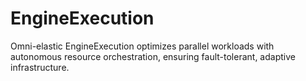 # EngineExecution
Omni-elastic EngineExecution optimizes parallel workloads with autonomous resource orchestration, ensuring fault-tolerant, adaptive infrastructure.
